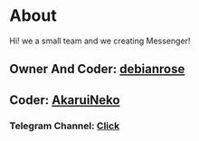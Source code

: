 # About
Hi! we a small team and we creating Messenger!

## Owner And Coder: [debianrose](github.com/debianrose)

## Coder: [AkaruiNeko](github.com/BrightCat14)

### Telegram Channel: [Click](t.me/dumbmessenger)
